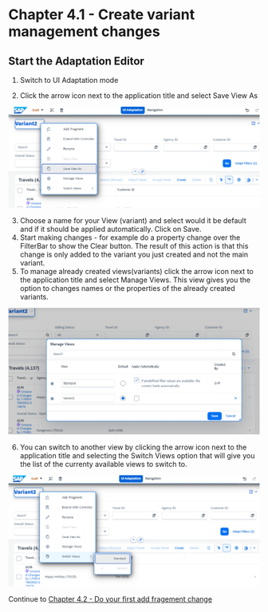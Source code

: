# Chapter 4.1 - Create variant management changes


## Start the Adaptation Editor
   1. Switch to UI Adaptation mode

   2. Click the arrow icon next to the application title and select Save View As
<img src="img/varman1.png" width="800"> 
  
   3. Choose a name for your View (variant) and select would it be default and if it should be applied automatically. Click on Save.
   4. Start making changes - for example do a property change over the FilterBar to show the Clear button. The result of this action is that this change is only added to the variant you just created and not the main variant.
   5. To manage already created views(variants) click the arrow icon next to the application title and select Manage Views. This view gives you the option to changes names or the properties of the already created variants. 
<img src="img/varman2.png" width="800">

   6. You can switch to another view by clicking the arrow icon next to the application title and selecting the Switch Views option that will give you the list of the currenty available views to switch to.
   
<img src="img/varman3.png" width="800">

Continue to [Chapter 4.2 - Do your first add fragement change](/chapters/4.2-fragment-change/)
